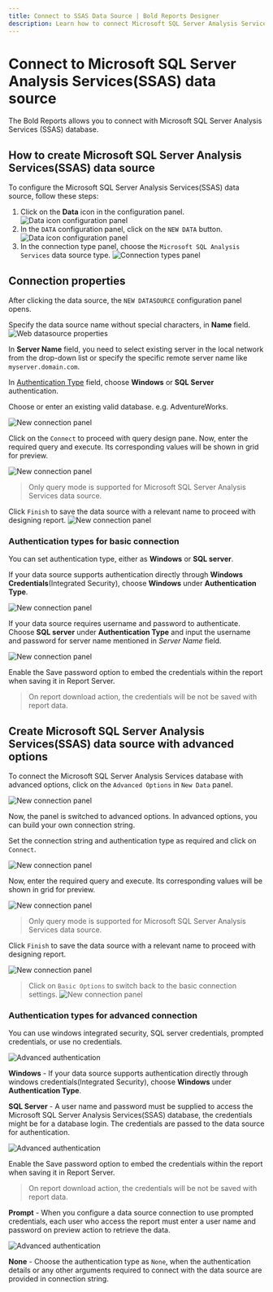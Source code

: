 ```yaml
---
title: Connect to SSAS Data Source | Bold Reports Designer
description: Learn how to connect Microsoft SQL Server Analysis Services (SSAS) with Bold Reports Designer and create data source for widget configuration.
---
```


# Connect to Microsoft SQL Server Analysis Services(SSAS) data source

The Bold Reports allows you to connect with Microsoft SQL Server Analysis Services (SSAS) database.

## How to create Microsoft SQL Server Analysis Services(SSAS) data source

To configure the Microsoft SQL Server Analysis Services(SSAS) data source, follow these steps:

1. Click on the **Data** icon in the configuration panel.
   ![Data icon configuration panel](/static/assets/on-premise/images/report-designer/manage-data/data-connectors/data-configuration-panel.png)
2. In the `DATA` configuration panel, click on the `NEW DATA` button.
   ![Data icon configuration panel](/static/assets/on-premise/images/report-designer/manage-data/data-connectors/new-data-button.png)
3. In the connection type panel, choose the `Microsoft SQL Analysis Services` data source type.
   ![Connection types panel](/static/assets/on-premise/images/report-designer/manage-data/ssas-data-source/connection-types.png)

## Connection properties

After clicking the data source, the `NEW DATASOURCE` configuration panel opens.

Specify the data source name without special characters, in **Name** field.
![Web datasource properties](/static/assets/on-premise/images/report-designer/manage-data/ssas-data-source/ssas-properties.png)

In **Server Name** field, you need to select existing server in the local network from the drop-down list or specify the specific remote server name like `myserver.domain.com`.

In [Authentication Type](./../../../manage-data/data-connectors/ssas-data-source/#authentication-types-for-basic-connection) field, choose **Windows** or **SQL Server** authentication.

Choose or enter an existing valid database. e.g. AdventureWorks.

![New connection panel](/static/assets/on-premise/images/report-designer/manage-data/ssas-data-source/basic-options.png)

Click on the `Connect` to proceed with query design pane. Now, enter the required query and execute. Its corresponding values will be shown in grid for preview.

![New connection panel](/static/assets/on-premise/images/report-designer/manage-data/ssas-data-source/execute-schema.png)

> Only query mode is supported for Microsoft SQL Server Analysis Services data source.

Click `Finish` to save the data source with a relevant name to proceed with designing report.
![New connection panel](/static/assets/on-premise/images/report-designer/manage-data/ssas-data-source/data-list.png)

### Authentication types for basic connection

You can set authentication type, either as **Windows** or **SQL server**.

If your data source supports authentication directly through **Windows Credentials**(Integrated Security), choose **Windows** under **Authentication Type**.

![New connection panel](/static/assets/on-premise/images/report-designer/manage-data/data-connectors/basic-authentication.png)

If your data source requires username and password to authenticate. Choose **SQL server** under **Authentication Type** and input the username and password for server name mentioned in *Server Name* field.

![New connection panel](/static/assets/on-premise/images/report-designer/manage-data/data-connectors/server-authentication.png)

Enable the Save password option to embed the credentials within the report when saving it in Report Server.

> On report download action, the credentials will be not be saved with report data.

## Create Microsoft SQL Server Analysis Services(SSAS) data source with advanced options

To connect the Microsoft SQL Server Analysis Services database with advanced options, click on the `Advanced Options` in `New Data` panel.

![New connection panel](/static/assets/on-premise/images/report-designer/manage-data/data-connectors/advanced-options.png)

Now, the panel is switched to advanced options. In advanced options, you can build your own connection string.

Set the connection string and authentication type as required and click on `Connect`.

![New connection panel](/static/assets/on-premise/images/report-designer/manage-data/ssas-data-source/advanced-connection.png)

Now, enter the required query and execute. Its corresponding values will be shown in grid for preview.

![New connection panel](/static/assets/on-premise/images/report-designer/manage-data/ssas-data-source/execute-schema.png)

> Only query mode is supported for Microsoft SQL Server Analysis Services data source.

Click `Finish` to save the data source with a relevant name to proceed with designing report.

![New connection panel](/static/assets/on-premise/images/report-designer/manage-data/ssas-data-source/data-list.png)

> Click on `Basic Options` to switch back to the basic connection settings.
![New connection panel](/static/assets/on-premise/images/report-designer/manage-data/ssas-data-source/switch-basic-options.png)

### Authentication types for advanced connection

You can use windows integrated security, SQL server credentials, prompted credentials, or use no credentials.

![Advanced authentication](/static/assets/on-premise/images/report-designer/manage-data/data-connectors/advanced-authentication.png)

**Windows** - If your data source supports authentication directly through windows credentials(Integrated Security), choose **Windows** under **Authentication Type**.

**SQL Server** - A user name and password must be supplied to access the Microsoft SQL Server Analysis Services(SSAS) database, the credentials might be for a database login. The credentials are passed to the data source for authentication.

![Advanced authentication](/static/assets/on-premise/images/report-designer/manage-data/data-connectors/advanced-sql-server.png)

Enable the Save password option to embed the credentials within the report when saving it in Report Server.

> On report download action, the credentials will be not be saved with report data.

**Prompt** - When you configure a data source connection to use prompted credentials, each user who access the report must enter a user name and password on preview action to retrieve the data.

![Advanced authentication](/static/assets/on-premise/images/report-designer/manage-data/data-connectors/prompt.png)

**None** - Choose the authentication type as `None`, when the authentication details or any other arguments required to connect with the data source are provided in connection string.

